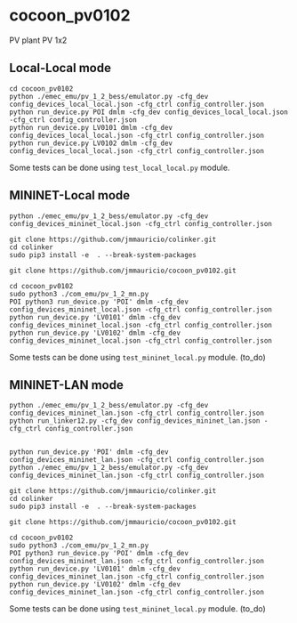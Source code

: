 # cocoon_pv0102
PV plant PV 1x2


## Local-Local mode

    cd cocoon_pv0102
    python ./emec_emu/pv_1_2_bess/emulator.py -cfg_dev config_devices_local_local.json -cfg_ctrl config_controller.json
    python run_device.py POI dmlm -cfg_dev config_devices_local_local.json -cfg_ctrl config_controller.json
    python run_device.py LV0101 dmlm -cfg_dev config_devices_local_local.json -cfg_ctrl config_controller.json
    python run_device.py LV0102 dmlm -cfg_dev config_devices_local_local.json -cfg_ctrl config_controller.json

Some tests can be done using `test_local_local.py` module. 


## MININET-Local mode

    python ./emec_emu/pv_1_2_bess/emulator.py -cfg_dev config_devices_mininet_local.json -cfg_ctrl config_controller.json

    git clone https://github.com/jmmauricio/colinker.git
    cd colinker
    sudo pip3 install -e  . --break-system-packages

    git clone https://github.com/jmmauricio/cocoon_pv0102.git

    cd cocoon_pv0102
    sudo python3 ./com_emu/pv_1_2_mn.py
    POI python3 run_device.py 'POI' dmlm -cfg_dev config_devices_mininet_local.json -cfg_ctrl config_controller.json
    python run_device.py 'LV0101' dmlm -cfg_dev config_devices_mininet_local.json -cfg_ctrl config_controller.json
    python run_device.py 'LV0102' dmlm -cfg_dev config_devices_mininet_local.json -cfg_ctrl config_controller.json

Some tests can be done using `test_mininet_local.py` module.  (to_do)


## MININET-LAN mode

    python ./emec_emu/pv_1_2_bess/emulator.py -cfg_dev config_devices_mininet_lan.json -cfg_ctrl config_controller.json
    python run_linker12.py -cfg_dev config_devices_mininet_lan.json -cfg_ctrl config_controller.json


    python run_device.py 'POI' dmlm -cfg_dev config_devices_mininet_lan.json -cfg_ctrl config_controller.json
    python ./emec_emu/pv_1_2_bess/emulator.py -cfg_dev config_devices_mininet_lan.json -cfg_ctrl config_controller.json

    git clone https://github.com/jmmauricio/colinker.git
    cd colinker
    sudo pip3 install -e  . --break-system-packages

    git clone https://github.com/jmmauricio/cocoon_pv0102.git

    cd cocoon_pv0102
    sudo python3 ./com_emu/pv_1_2_mn.py
    POI python3 run_device.py 'POI' dmlm -cfg_dev config_devices_mininet_lan.json -cfg_ctrl config_controller.json
    python run_device.py 'LV0101' dmlm -cfg_dev config_devices_mininet_lan.json -cfg_ctrl config_controller.json
    python run_device.py 'LV0102' dmlm -cfg_dev config_devices_mininet_lan.json -cfg_ctrl config_controller.json

Some tests can be done using `test_mininet_local.py` module.  (to_do)